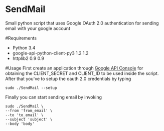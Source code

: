 # SendMail
Small python script that uses Google OAuth 2.0 authentication for sending email with your google account

#Requirements
* Python 3.4
* google-api-python-client-py3	1.2	1.2
* httplib2	0.9	0.9

#Usage
First create an application through [Google API Console](https://code.google.com/apis/console)
for obtaining the CLIENT_SECRET and CLIENT_ID to be used
inside the script.
After that you've to setup the oauth 2.0 credentials by typing 

```
sudo ./SendMail --setup
```

Finally you can start sending email by invoking

```
sudo ./SendMail \
--from 'from_email' \
--to 'to_email' \
--subject 'subject' \
--body 'body'
```
